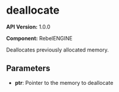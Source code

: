 # deallocate

**API Version:** 1.0.0

**Component:** RebelENGINE

Deallocates previously allocated memory.

## Parameters

- **ptr**: Pointer to the memory to deallocate

